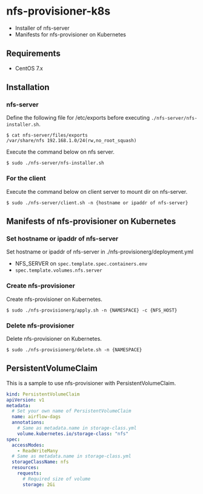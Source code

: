 # nfs-provisioner-k8s
- Installer of nfs-server
- Manifests for nfs-provisioner on Kubernetes

## Requirements
- CentOS 7.x

## Installation
### nfs-server
Define the following file for /etc/exports before executing `./nfs-server/nfs-installer.sh`.

```
$ cat nfs-server/files/exports
/var/share/nfs 192.168.1.0/24(rw,no_root_squash)
```

Execute the command below on nfs server.

```
$ sudo ./nfs-server/nfs-installer.sh
```

### For the client
Execute the command below on client server to mount dir on nfs-server.

```
$ sudo ./nfs-server/client.sh -n {hostname or ipaddr of nfs-server}
```

## Manifests of nfs-provisioner on Kubernetes
### Set hostname or ipaddr of nfs-server
Set hostname or ipaddr of nfs-server in ./nfs-provisionerg/deployment.yml

- NFS_SERVER on `spec.template.spec.containers.env`
- `spec.template.volumes.nfs.server`

### Create nfs-provisioner
Create nfs-provisioner on Kubernetes.

```
$ sudo ./nfs-provisionerg/apply.sh -n {NAMESPACE} -c {NFS_HOST}
```

### Delete nfs-provisioner
Delete nfs-provisioner on Kubernetes.

```
$ sudo ./nfs-provisionerg/delete.sh -n {NAMESPACE}
```


## PersistentVolumeClaim
This is a sample to use nfs-provisioner with PersistentVolumeClaim.

```yaml
kind: PersistentVolumeClaim
apiVersion: v1
metadata:
  # Set your own name of PersistentVolumeClaim
  name: airflow-dags
  annotations:
    # Same as metadata.name in storage-class.yml
    volume.kubernetes.io/storage-class: "nfs"
spec:
  accessModes:
    - ReadWriteMany
  # Same as metadata.name in storage-class.yml
  storageClassName: nfs
  resources:
    requests:
      # Required size of volume
      storage: 2Gi
```
